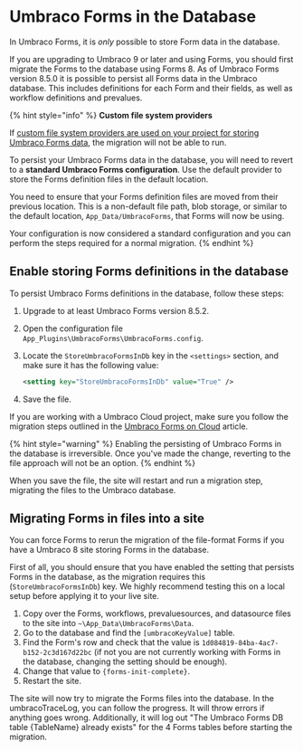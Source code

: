 # Umbraco Forms in the Database

In Umbraco Forms, it is _only_ possible to store Form data in the database.

If you are upgrading to Umbraco 9 or later and using Forms, you should first migrate the Forms to the database using Forms 8. As of Umbraco Forms version 8.5.0 it is possible to persist all Forms data in the Umbraco database. This includes definitions for each Form and their fields, as well as workflow definitions and prevalues.

{% hint style="info" %}
**Custom file system providers**

If [custom file system providers are used on your project for storing Umbraco Forms data](https://docs.umbraco.com/umbraco-cms/extending/filesystemproviders#custom-providers), the migration will not be able to run.

To persist your Umbraco Forms data in the database, you will need to revert to a **standard Umbraco Forms configuration**. Use the default provider to store the Forms definition files in the default location.

You need to ensure that your Forms definition files are moved from their previous location. This is a non-default file path, blob storage, or similar to the default location, `App_Data/UmbracoForms`, that Forms will now be using.

Your configuration is now considered a standard configuration and you can perform the steps required for a normal migration.
{% endhint %}

## Enable storing Forms definitions in the database

To persist Umbraco Forms definitions in the database, follow these steps:

1. Upgrade to at least Umbraco Forms version 8.5.2.
2. Open the configuration file `App_Plugins\UmbracoForms\UmbracoForms.config`.
3. Locate the `StoreUmbracoFormsInDb` key in the `<settings>` section, and make sure it has the following value:

    ```xml
    <setting key="StoreUmbracoFormsInDb" value="True" />
    ```

4. Save the file.

If you are working with a Umbraco Cloud project, make sure you follow the migration steps outlined in the [Umbraco Forms on Cloud](https://docs.umbraco.com/umbraco-cloud/deployments/umbraco-forms-on-cloud) article.

{% hint style="warning" %}
Enabling the persisting of Umbraco Forms in the database is irreversible. Once you've made the change, reverting to the file approach will not be an option.
{% endhint %}

When you save the file, the site will restart and run a migration step, migrating the files to the Umbraco database.

## Migrating Forms in files into a site

You can force Forms to rerun the migration of the file-format Forms if you have a Umbraco 8 site storing Forms in the database.

First of all, you should ensure that you have enabled the setting that persists Forms in the database, as the migration requires this (`StoreUmbracoFormsInDb`) key. We highly recommend testing this on a local setup before applying it to your live site.

1. Copy over the Forms, workflows, prevaluesources, and datasource files to the site into `~\App_Data\UmbracoForms\Data`.
2. Go to the database and find the `[umbracoKeyValue]` table.
3. Find the Form's row and check that the value is `1d084819-84ba-4ac7-b152-2c3d167d22bc` (if not you are not currently working with Forms in the database, changing the setting should be enough).
4. Change that value to `{forms-init-complete}`.
5. Restart the site.

The site will now try to migrate the Forms files into the database. In the umbracoTraceLog, you can follow the progress. It will throw errors if anything goes wrong. Additionally, it will log out "The Umbraco Forms DB table {TableName} already exists" for the 4 Forms tables before starting the migration.
